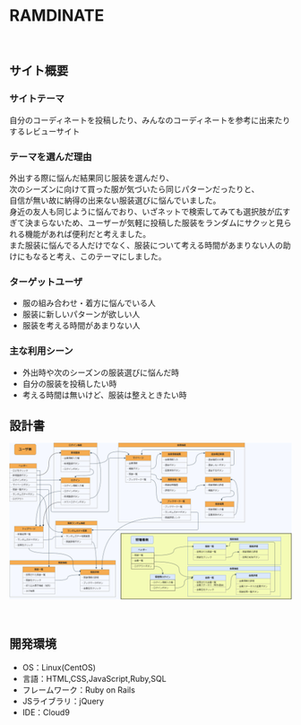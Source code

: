 # RAMDINATE
​
## サイト概要
### サイトテーマ
自分のコーディネートを投稿したり、みんなのコーディネートを参考に出来たりするレビューサイト
​
### テーマを選んだ理由
外出する際に悩んだ結果同じ服装を選んだり、<br>
次のシーズンに向けて買った服が気づいたら同じパターンだったりと、<br>
自信が無い故に納得の出来ない服装選びに悩んでいました。<br>
身近の友人も同じように悩んでおり、いざネットで検索してみても選択肢が広すぎて決まらないため、ユーザーが気軽に投稿した服装をランダムにサクッと見られる機能があれば便利だと考えました。<br>
また服装に悩んでる人だけでなく、服装について考える時間があまりない人の助けにもなると考え、このテーマにしました。
​
### ターゲットユーザ
- 服の組み合わせ・着方に悩んでいる人
- 服装に新しいパターンが欲しい人
- 服装を考える時間があまりない人
​
### 主な利用シーン
- 外出時や次のシーズンの服装選びに悩んだ時
- 自分の服装を投稿したい時
- 考える時間は無いけど、服装は整えときたい時
​
## 設計書
<img src="app/assets/images/RANDINATE UIFlows.png" alt="画面遷移図">

​
## 開発環境
- OS：Linux(CentOS)
- 言語：HTML,CSS,JavaScript,Ruby,SQL
- フレームワーク：Ruby on Rails
- JSライブラリ：jQuery
- IDE：Cloud9
​
